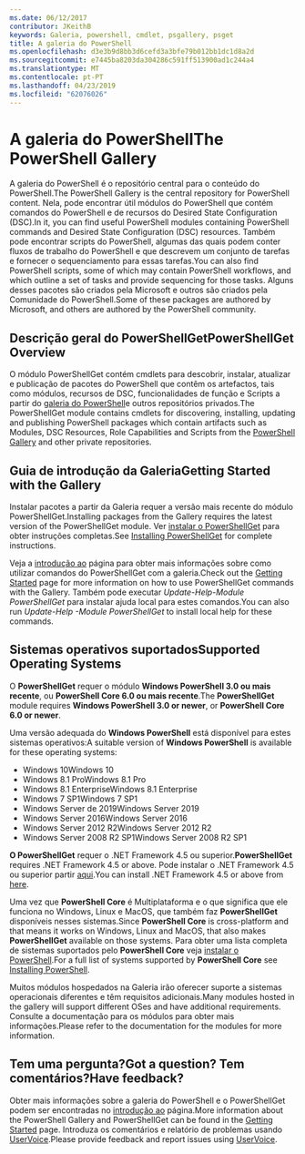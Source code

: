 ```yaml
---
ms.date: 06/12/2017
contributor: JKeithB
keywords: Galeria, powershell, cmdlet, psgallery, psget
title: A galeria do PowerShell
ms.openlocfilehash: d3e3b9d8bb3d6cefd3a3bfe79b012bb1dc1d8a2d
ms.sourcegitcommit: e7445ba8203da304286c591ff513900ad1c244a4
ms.translationtype: MT
ms.contentlocale: pt-PT
ms.lasthandoff: 04/23/2019
ms.locfileid: "62076026"
---
```

# <a name="the-powershell-gallery"></a><span data-ttu-id="eedf7-103">A galeria do PowerShell</span><span class="sxs-lookup"><span data-stu-id="eedf7-103">The PowerShell Gallery</span></span>

<span data-ttu-id="eedf7-104">A galeria do PowerShell é o repositório central para o conteúdo do PowerShell.</span><span class="sxs-lookup"><span data-stu-id="eedf7-104">The PowerShell Gallery is the central repository for PowerShell content.</span></span> <span data-ttu-id="eedf7-105">Nela, pode encontrar útil módulos do PowerShell que contém comandos do PowerShell e de recursos do Desired State Configuration (DSC).</span><span class="sxs-lookup"><span data-stu-id="eedf7-105">In it, you can find useful PowerShell modules containing PowerShell commands and Desired State Configuration (DSC) resources.</span></span>
<span data-ttu-id="eedf7-106">Também pode encontrar scripts do PowerShell, algumas das quais podem conter fluxos de trabalho do PowerShell e que descrevem um conjunto de tarefas e fornecer o sequenciamento para essas tarefas.</span><span class="sxs-lookup"><span data-stu-id="eedf7-106">You can also find PowerShell scripts, some of which may contain PowerShell workflows, and which outline a set of tasks and provide sequencing for those tasks.</span></span> <span data-ttu-id="eedf7-107">Alguns desses pacotes são criados pela Microsoft e outros são criados pela Comunidade do PowerShell.</span><span class="sxs-lookup"><span data-stu-id="eedf7-107">Some of these packages are authored by Microsoft, and others are authored by the PowerShell community.</span></span>

## <a name="powershellget-overview"></a><span data-ttu-id="eedf7-108">Descrição geral do PowerShellGet</span><span class="sxs-lookup"><span data-stu-id="eedf7-108">PowerShellGet Overview</span></span>

<span data-ttu-id="eedf7-109">O módulo PowerShellGet contém cmdlets para descobrir, instalar, atualizar e publicação de pacotes do PowerShell que contêm os artefactos, tais como módulos, recursos de DSC, funcionalidades de função e Scripts a partir do [galeria do PowerShell](https://www.PowerShellGallery.com)e outros repositórios privados.</span><span class="sxs-lookup"><span data-stu-id="eedf7-109">The PowerShellGet module contains cmdlets for discovering, installing, updating and publishing PowerShell packages which contain artifacts such as Modules, DSC Resources, Role Capabilities and Scripts from the [PowerShell Gallery](https://www.PowerShellGallery.com) and other private repositories.</span></span>

## <a name="getting-started-with-the-gallery"></a><span data-ttu-id="eedf7-110">Guia de introdução da Galeria</span><span class="sxs-lookup"><span data-stu-id="eedf7-110">Getting Started with the Gallery</span></span>

<span data-ttu-id="eedf7-111">Instalar pacotes a partir da Galeria requer a versão mais recente do módulo PowerShellGet.</span><span class="sxs-lookup"><span data-stu-id="eedf7-111">Installing packages from the Gallery requires the latest version of the PowerShellGet module.</span></span>
<span data-ttu-id="eedf7-112">Ver [instalar o PowerShellGet](installing-psget.md) para obter instruções completas.</span><span class="sxs-lookup"><span data-stu-id="eedf7-112">See [Installing PowerShellGet](installing-psget.md) for complete instructions.</span></span>

<span data-ttu-id="eedf7-113">Veja a [introdução ao](getting-started.md) página para obter mais informações sobre como utilizar comandos do PowerShellGet com a galeria.</span><span class="sxs-lookup"><span data-stu-id="eedf7-113">Check out the [Getting Started](getting-started.md) page for more information on how to use PowerShellGet commands with the Gallery.</span></span> <span data-ttu-id="eedf7-114">Também pode executar *Update-Help-Module PowerShellGet* para instalar ajuda local para estes comandos.</span><span class="sxs-lookup"><span data-stu-id="eedf7-114">You can also run *Update-Help -Module PowerShellGet* to install local help for these commands.</span></span>

## <a name="supported-operating-systems"></a><span data-ttu-id="eedf7-115">Sistemas operativos suportados</span><span class="sxs-lookup"><span data-stu-id="eedf7-115">Supported Operating Systems</span></span>

<span data-ttu-id="eedf7-116">O **PowerShellGet** requer o módulo **Windows PowerShell 3.0 ou mais recente**, ou **PowerShell Core 6.0 ou mais recente**.</span><span class="sxs-lookup"><span data-stu-id="eedf7-116">The **PowerShellGet** module requires **Windows PowerShell 3.0 or newer**, or **PowerShell Core 6.0 or newer**.</span></span>

<span data-ttu-id="eedf7-117">Uma versão adequada do **Windows PowerShell** está disponível para estes sistemas operativos:</span><span class="sxs-lookup"><span data-stu-id="eedf7-117">A suitable version of **Windows PowerShell** is available for these operating systems:</span></span>

- <span data-ttu-id="eedf7-118">Windows 10</span><span class="sxs-lookup"><span data-stu-id="eedf7-118">Windows 10</span></span>
- <span data-ttu-id="eedf7-119">Windows 8.1 Pro</span><span class="sxs-lookup"><span data-stu-id="eedf7-119">Windows 8.1 Pro</span></span>
- <span data-ttu-id="eedf7-120">Windows 8.1 Enterprise</span><span class="sxs-lookup"><span data-stu-id="eedf7-120">Windows 8.1 Enterprise</span></span>
- <span data-ttu-id="eedf7-121">Windows 7 SP1</span><span class="sxs-lookup"><span data-stu-id="eedf7-121">Windows 7 SP1</span></span>
- <span data-ttu-id="eedf7-122">Windows Server de 2019</span><span class="sxs-lookup"><span data-stu-id="eedf7-122">Windows Server 2019</span></span>
- <span data-ttu-id="eedf7-123">Windows Server 2016</span><span class="sxs-lookup"><span data-stu-id="eedf7-123">Windows Server 2016</span></span>
- <span data-ttu-id="eedf7-124">Windows Server 2012 R2</span><span class="sxs-lookup"><span data-stu-id="eedf7-124">Windows Server 2012 R2</span></span>
- <span data-ttu-id="eedf7-125">Windows Server 2008 R2 SP1</span><span class="sxs-lookup"><span data-stu-id="eedf7-125">Windows Server 2008 R2 SP1</span></span>

<span data-ttu-id="eedf7-126">**O PowerShellGet** requer o .NET Framework 4.5 ou superior.</span><span class="sxs-lookup"><span data-stu-id="eedf7-126">**PowerShellGet** requires .NET Framework 4.5 or above.</span></span> <span data-ttu-id="eedf7-127">Pode instalar o .NET Framework 4.5 ou superior partir [aqui](https://msdn.microsoft.com/library/5a4x27ek.aspx).</span><span class="sxs-lookup"><span data-stu-id="eedf7-127">You can install .NET Framework 4.5 or above from [here](https://msdn.microsoft.com/library/5a4x27ek.aspx).</span></span>

<span data-ttu-id="eedf7-128">Uma vez que **PowerShell Core** é Multiplataforma e o que significa que ele funciona no Windows, Linux e MacOS, que também faz **PowerShellGet** disponíveis nesses sistemas.</span><span class="sxs-lookup"><span data-stu-id="eedf7-128">Since **PowerShell Core** is cross-platform and that means it works on Windows, Linux and MacOS, that also makes **PowerShellGet** available on those systems.</span></span> <span data-ttu-id="eedf7-129">Para obter uma lista completa de sistemas suportados pelo **PowerShell Core** veja [instalar o PowerShell](/powershell/scripting/setup/installing-powershell).</span><span class="sxs-lookup"><span data-stu-id="eedf7-129">For a full list of systems supported by **PowerShell Core** see [Installing PowerShell](/powershell/scripting/setup/installing-powershell).</span></span>

<span data-ttu-id="eedf7-130">Muitos módulos hospedados na Galeria irão oferecer suporte a sistemas operacionais diferentes e têm requisitos adicionais.</span><span class="sxs-lookup"><span data-stu-id="eedf7-130">Many modules hosted in the gallery will support different OSes and have additional requirements.</span></span> <span data-ttu-id="eedf7-131">Consulte a documentação para os módulos para obter mais informações.</span><span class="sxs-lookup"><span data-stu-id="eedf7-131">Please refer to the documentation for the modules for more information.</span></span>

## <a name="got-a-question-have-feedback"></a><span data-ttu-id="eedf7-132">Tem uma pergunta?</span><span class="sxs-lookup"><span data-stu-id="eedf7-132">Got a question?</span></span> <span data-ttu-id="eedf7-133">Tem comentários?</span><span class="sxs-lookup"><span data-stu-id="eedf7-133">Have feedback?</span></span>

<span data-ttu-id="eedf7-134">Obter mais informações sobre a galeria do PowerShell e o PowerShellGet podem ser encontradas no [introdução ao](getting-started.md) página.</span><span class="sxs-lookup"><span data-stu-id="eedf7-134">More information about the PowerShell Gallery and PowerShellGet can be found in the [Getting Started](getting-started.md) page.</span></span> <span data-ttu-id="eedf7-135">Introduza os comentários e relatório de problemas usando [UserVoice](http://windowsserver.uservoice.com/forums/301869-powershell).</span><span class="sxs-lookup"><span data-stu-id="eedf7-135">Please provide feedback and report issues using [UserVoice](http://windowsserver.uservoice.com/forums/301869-powershell).</span></span>
